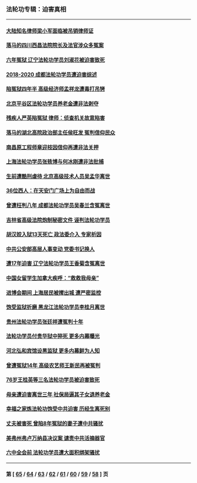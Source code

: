 ### 法轮功专辑：迫害真相
---
#### [大陆知名律师梁小军面临被吊销律师证](../../pages/nf4379/n13404552.md?11300430) 
#### [落马的四川西昌法院院长及法官涉众多冤案](../../pages/nf4379/n13400861.md?11300430) 
#### [六年冤狱 辽宁法轮功学员刘淑花被迫害致死](../../pages/nf4379/n13403835.md?11300430) 
#### [2018-2020 成都法轮功学员遭迫害综述](../../pages/nf4379/n13398532.md?11300430) 
#### [陷冤狱四年半 高级经济师孟祥龙遭毒打吊铐](../../pages/nf4379/n13400275.md?11300430) 
#### [北京平谷区法轮功学员养老金遭非法剥夺](../../pages/nf4379/n13397851.md?11300430) 
#### [残疾人严英陷冤狱 律师：侦查机关故意陷害](../../pages/nf4379/n13396140.md?11300430) 
#### [落马的湖北高院政治部主任侯旺发 冤判信仰民众](../../pages/nf4379/n13393338.md?11300430) 
#### [南昌原工程师章迎枝因信仰再遭非法关押](../../pages/nf4379/n13391753.md?11300430) 
#### [上海法轮功学员张轶博与何冰刚遭非法批捕](../../pages/nf4379/n13386352.md?11300430) 
#### [生前遭酷刑虐待 北京高级技术人员吴孟华离世](../../pages/nf4379/n13389366.md?11300430) 
#### [36位西人：在天安门广场上为自由而战](../../pages/nf4379/n13390029.md?11300430) 
#### [曾遭枉判八年 成都法轮功学员吴春兰含冤离世](../../pages/nf4379/n13389091.md?11300430) 
#### [吉林省高级法院炮制秘密文件 诬判法轮功学员](../../pages/nf4379/n13386693.md?11300430) 
#### [胡汉姣入狱13天死亡 政法委介入 专家析因](../../pages/nf4379/n13388004.md?11300430) 
#### [中共公安部高层人事变动 党委书记换人](../../pages/nf4379/n13387129.md?11300430) 
#### [遭17年迫害 辽宁法轮功学员王香菊含冤离世](../../pages/nf4379/n13384484.md?11300430) 
#### [中国女留学生加拿大疾呼：“救救我母亲”](../../pages/nf4379/n13385264.md?11300430) 
#### [进博会期间 上海居民被撵出城 遭严密监控](../../pages/nf4379/n13385048.md?11300430) 
#### [饱受监狱折磨 黑龙江法轮功学员李桂月离世](../../pages/nf4379/n13383886.md?11300430) 
#### [贵州法轮功学员张廷祥遭冤判十年](../../pages/nf4379/n13382182.md?11300430) 
#### [法轮功学员付贵华狱中猝死 更多内幕曝光](../../pages/nf4379/n13381637.md?11300430) 
#### [河北弘和宾馆设黑监狱 更多内幕鲜为人知](../../pages/nf4379/n13380687.md?11300430) 
#### [曾遭冤狱14年 高级农艺师王新民再被冤判](../../pages/nf4379/n13379932.md?11300430) 
#### [76岁王桂英等三名法轮功学员被迫害致死](../../pages/nf4379/n13379414.md?11300430) 
#### [母亲遭迫害离世三年 社保局逼其子女退养老金](../../pages/nf4379/n13377537.md?11300430) 
#### [幸福之家炼法轮功饱受中共迫害 历经生离死别](../../pages/nf4379/n13377039.md?11300430) 
#### [丈夫被害死 曾陷8年冤狱的妻子遭中共骚扰](../../pages/nf4379/n13367791.md?11300430) 
#### [美弗州弗卢万纳县决议案 谴责中共活摘器官](../../pages/nf4379/n13375911.md?11300430) 
#### [六中全会前 法轮功学员遭大面积绑架骚扰](../../pages/nf4379/n13375690.md?11300430) 

---
#### 第 [ [65](./65.md?11300430) / [64](./64.md?11300430) / [63](./63.md?11300430) / [62](./62.md?11300430) / [61](./61.md?11300430) / [60](./60.md?11300430) / [59](./59.md?11300430) / [58](./58.md?11300430) ] 页
